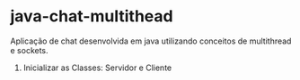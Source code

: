 # java-chat-multithead
Aplicação de chat desenvolvida em java utilizando conceitos de multithread e sockets.

1. Inicializar as Classes: Servidor e Cliente
